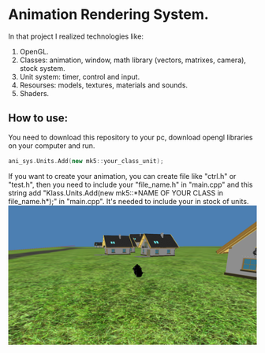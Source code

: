 # Animation Rendering System.
In that project I realized technologies like:
1. OpenGL.
2. Classes: animation, window, math library (vectors, matrixes, camera), stock system.
3. Unit system: timer, control and input.
4. Resourses: models, textures, materials and sounds.
5. Shaders.

## How to use:
You need to download this repository to your pc, download opengl libraries on your computer and run.

``` C++ 
ani_sys.Units.Add(new mk5::your_class_unit); 
```

If you want to create your animation, you can create file like "ctrl.h" or "test.h", then you need to include your "file_name.h" in "main.cpp" and this string add "Klass.Units.Add(new mk5::\*NAME OF YOUR CLASS in file_name.h\*);" in "main.cpp". It's needed to include your in stock of units. 
![Example.png](Example.png)

